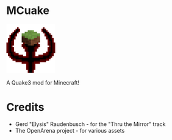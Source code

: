 # MCuake

![MCuake Logo](src/main/resources/assets/mcuake/icon.png)

A Quake3 mod for Minecraft!

# Credits
- Gerd "Elysis" Raudenbusch - for the "Thru the Mirror" track
- The OpenArena project - for various assets
